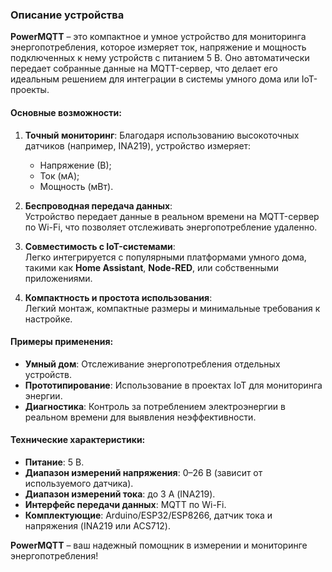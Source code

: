 ### Описание устройства  

**PowerMQTT** – это компактное и умное устройство для мониторинга энергопотребления, которое измеряет ток, напряжение и мощность подключенных к нему устройств с питанием 5 В. Оно автоматически передает собранные данные на MQTT-сервер, что делает его идеальным решением для интеграции в системы умного дома или IoT-проекты.  

#### Основные возможности:  
1. **Точный мониторинг**: Благодаря использованию высокоточных датчиков (например, INA219), устройство измеряет:  
   - Напряжение (В);  
   - Ток (мА);  
   - Мощность (мВт).  

2. **Беспроводная передача данных**:  
   Устройство передает данные в реальном времени на MQTT-сервер по Wi-Fi, что позволяет отслеживать энергопотребление удаленно.  

3. **Совместимость с IoT-системами**:  
   Легко интегрируется с популярными платформами умного дома, такими как **Home Assistant**, **Node-RED**, или собственными приложениями.  

4. **Компактность и простота использования**:  
   Легкий монтаж, компактные размеры и минимальные требования к настройке.  

#### Примеры применения:  
- **Умный дом**: Отслеживание энергопотребления отдельных устройств.  
- **Прототипирование**: Использование в проектах IoT для мониторинга энергии.  
- **Диагностика**: Контроль за потреблением электроэнергии в реальном времени для выявления неэффективности.  

#### Технические характеристики:  
- **Питание**: 5 В.  
- **Диапазон измерений напряжения**: 0–26 В (зависит от используемого датчика).  
- **Диапазон измерений тока**: до 3 А (INA219).  
- **Интерфейс передачи данных**: MQTT по Wi-Fi.  
- **Комплектующие**: Arduino/ESP32/ESP8266, датчик тока и напряжения (INA219 или ACS712).  

**PowerMQTT** – ваш надежный помощник в измерении и мониторинге энергопотребления!
